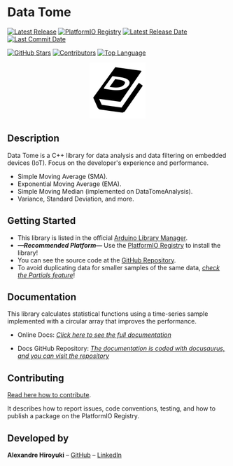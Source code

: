 # Data Tome

[![Latest Release](https://img.shields.io/github/v/release/AlexandreHiroyuki/DataTome)](https://github.com/AlexandreHiroyuki/DataTome/releases)
[![PlatformIO Registry](https://badges.registry.platformio.org/packages/alexandrehiroyuki/library/DataTome.svg)](https://registry.platformio.org/libraries/alexandrehiroyuki/DataTome)
[![Latest Release Date](https://img.shields.io/github/release-date/AlexandreHiroyuki/DataTome)](https://github.com/AlexandreHiroyuki/DataTome/releases)
[![Last Commit Date](https://img.shields.io/github/last-commit/AlexandreHiroyuki/DataTome)](https://github.com/AlexandreHiroyuki/DataTome/commits/master)

[![GitHub Stars](https://img.shields.io/github/stars/AlexandreHiroyuki/DataTome?style=flat&color=yellow)](https://github.com/AlexandreHiroyuki/DataTome/stargazers)
[![Contributors](https://img.shields.io/github/contributors-anon/AlexandreHiroyuki/DataTome)](https://github.com/AlexandreHiroyuki/DataTome/graphs/contributors)
[![Top Language](https://img.shields.io/github/languages/top/AlexandreHiroyuki/DataTome)](https://github.com/AlexandreHiroyuki/DataTome)

<p align="center">
<img src="https://raw.githubusercontent.com/AlexandreHiroyuki/DataTome/main/docs/icon.png" width="128" height="128" />
</p>

## Description

Data Tome is a C++ library for data analysis and data filtering on embedded devices (IoT). Focus on the developer's experience and performance.

- Simple Moving Average (SMA). 
- Exponential Moving Average (EMA).
- Simple Moving Median (implemented on DataTomeAnalysis).
- Variance, Standard Deviation, and more.

## Getting Started

- This library is listed in the official [Arduino Library Manager](https://www.arduino.cc/reference/en/libraries/datatome/).
- _**—Recommended Platform—**_ Use the [PlatformIO Registry](https://registry.platformio.org/libraries/alexandrehiroyuki/DataTome) to install the library!
- You can see the source code at the [GitHub Repository](https://github.com/AlexandreHiroyuki/DataTome).
- To avoid duplicating data for smaller samples of the same data, _[check the Partials feature](https://alexandrehiroyuki.github.io/DataTomeDocs/docs/category/partials)_!

## Documentation

This library calculates statistical functions using a time-series sample implemented with a circular array that improves the performance.

- Online Docs: _[Click here to see the full documentation](https://alexandrehiroyuki.github.io/DataTomeDocs/)_

- Docs GitHub Repository: _[The documentation is coded with docusaurus, and you can visit the repository](https://github.com/AlexandreHiroyuki/DataTomeDocs)_

## Contributing

[Read here how to contribute](https://github.com/AlexandreHiroyuki/DataTome/blob/master/CONTRIBUTING.md).

It describes how to report issues, code conventions, testing, and how to publish a package on the PlatformIO Registry.

## Developed by

**Alexandre Hiroyuki** – [GitHub](https://github.com/AlexandreHiroyuki) – [LinkedIn](https://www.linkedin.com/in/alexandre-hiroyuki-yamauchi/)
